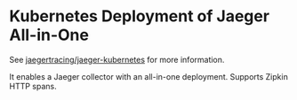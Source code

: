 # Kubernetes Deployment of Jaeger All-in-One

See [jaegertracing/jaeger-kubernetes](https://github.com/jaegertracing/jaeger-kubernetes/tree/master/all-in-one) for more information.

It enables a Jaeger collector with an all-in-one deployment. Supports Zipkin HTTP spans.